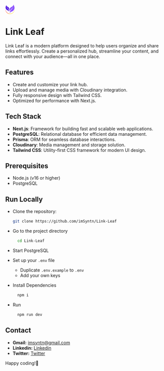 <p >
  <img src="https://raw.githubusercontent.com/imSyntn/Static-Files/refs/heads/main/Link_Leaf-Transparent.png" alt="Link Leaf Logo" width="30" height="30" style="vertical-align: middle; margin-right: 5px;" />
  <h1 style="font-weight: bold;">Link Leaf</h1>
</p>

Link Leaf is a modern platform designed to help users organize and share links effortlessly. Create a personalized hub, streamline your content, and connect with your audience—all in one place.  
## Features

- Create and customize your link hub.  
- Upload and manage media with Cloudinary integration.  
- Fully responsive design with Tailwind CSS.  
- Optimized for performance with Next.js.


## Tech Stack

- **Next.js**: Framework for building fast and scalable web applications.  
- **PostgreSQL**: Relational database for efficient data management.  
- **Prisma**: ORM for seamless database interactions.  
- **Cloudinary**: Media management and storage solution.  
- **Tailwind CSS**: Utility-first CSS framework for modern UI design.  


## Prerequisites   
- Node.js (v16 or higher)  
- PostgreSQL  

## Run Locally  
- Clone the repository:  
   ```bash
   git clone https://github.com/imSyntn/Link-Leaf
   ```
- Go to the project directory

   ```bash
     cd Link-Leaf
   ```

- Start PostgreSQL

- Set up your ```.env``` file
   - Duplicate `.env.example` to `.env`
   - Add your own keys

- Install Dependencies
  ```bash
    npm i
  ```

- Run
  ```bash
    npm run dev
  ```

## Contact

- **Gmail:** [imsyntn@gmail.com](imsyntn@gmail.com)
- **Linkedin:**  [Linkedin](https://www.linkedin.com/in/imsyntn)
- **Twitter:** [Twitter](https://x.com/imsyntn)

Happy coding!🚀
